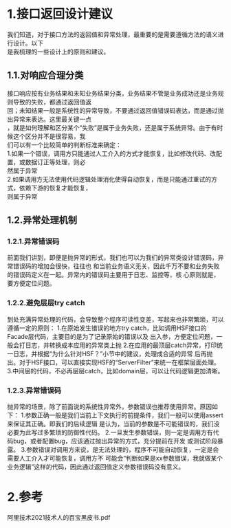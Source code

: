 # 1.接口返回设计建议

我们知道，对于接口方法的返回值和异常处理，最重要的是需要遵循方法的语义进行设计。以下  
是我梳理的一些设计上的原则和建议。

## 1.1.对响应合理分类

接口响应按有业务结果和未知业务结果分类，业务结果不管是业务成功还是业务规则导致的失败，都通过返回值返  
回；未知结果一般是系统性的异常导致，不要通过返回值错误码表达，而是通过抛出异常来表达。这里最关键一点  
，就是如何理解和区分某个“失败”是属于业务失败，还是属于系统异常。由于有时候这个区分并不是很容易，我  
们可以有一个比较简单的判断标准来确定：  
1.如果一个错误，调用方只能通过人工介入的方式才能恢复，比如修改代码、改配置，或数据订正等处理，则必  
然属于异常  
 2.如果调用方无法使用代码逻辑处理消化使得自动恢复，而是只能通过重试的方式，依赖下游的恢复才能恢复，  
则属于异常

## 1.2.异常处理机制
### 1.2.1.异常错误码
前面我们讲到，即便是抛异常的形式，我们也可以为我们的异常类设计错误码，异常错误码的增加会很快，往往也
和当前业务语义无关，因此千万不要和业务失败的错误码定义在一起。异常内的错误码主要用于日志、监控等，核
心原则就是，要方便定位问题。
### 1.2.2.避免层层try catch
到处充满异常处理的代码，会导致整个程序可读性变差，写起来也非常繁琐，可以遵循一定的原则：
 1.在原始发生错误的地方try catch，比如调用HSF接口的Facade层代码，主要目的是为了记录原始的错误以及
出入参，方便定位问题，一般会打日志，并转换成本应用的异常类上抛
 2.在应用的最顶层catch异常，打印统一日志，并根据“为什么针对HSF？”小节中的建议，处理成合适的异常
后再抛出。对于HSF接口，可以直接实现HSF的“ServerFilter”来统一在框架层面处理。
 3.中间层的代码，不必再层层catch，比如domain层，可以让代码逻辑更加清晰。
 
 ### 1.2.3.异常错误码
抛异常的场景，除了前面说的系统性异常外，参数错误也推荐使用异常。原因如下：
 1.参数正确一般是我们当前上下文执行的前提条件，我们一般可以使用assert来保证其正确。即我们的后续逻辑
是认为，当前的参数是不可能错误的，我们没必要为此写过多繁琐的防御性代码。
 2.一旦发生参数错误，则一定是调用方有代码bug，或者配置bug，应该通过抛出异常的方式，充分提前在开发
或测试阶段暴露。
 3.参数错误对调用方来说，是无法处理的，程序不可能自动恢复，一定是会需要人工介入才可能恢复，调用方不
可能会“判断如果是xx参数错误，我就做某个业务逻辑”这样的代码，因此通过返回值定义参数错误码没有意义。
# 2.参考

阿里技术2021技术人的百宝黑皮书.pdf

